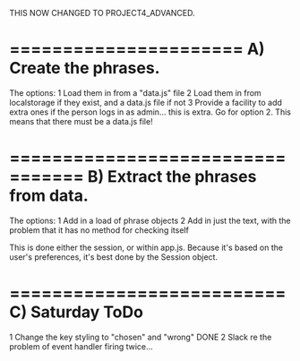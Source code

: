 THIS NOW CHANGED TO PROJECT4_ADVANCED.

======================
A) Create the phrases.
======================
The options:
1 Load them in from a "data.js" file
2 Load them in from localstorage if they exist, and a data.js file if not
3 Provide a facility to add extra ones if the person logs in as admin... this is extra.
  Go for option 2. This means that there must be a data.js file!

=================================
B) Extract the phrases from data.
=================================
The options:
1 Add in a load of phrase objects
2 Add in just the text, with the problem that it has no method for checking itself

This is done either the session, or within app.js. Because it's based on the user's preferences, it's best done by the Session object.

==========================
C) Saturday ToDo
==========================
1 Change the key styling to "chosen" and "wrong"          DONE
2 Slack re the problem of event handler firing twice...   
